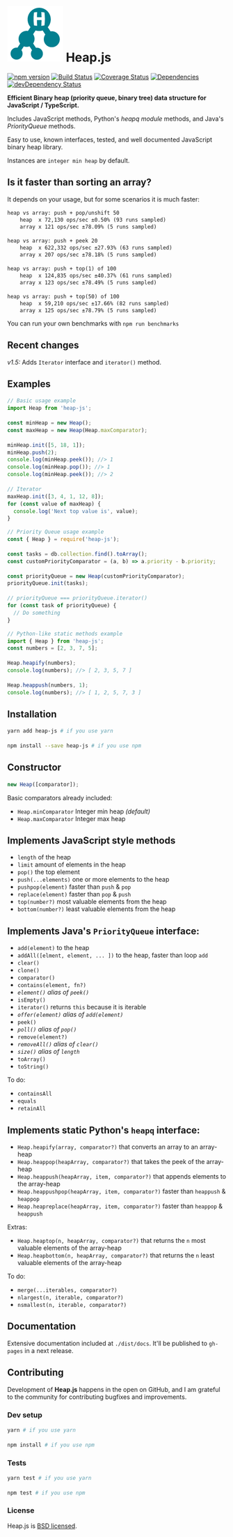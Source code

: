 # ![Heap.js](assets/heap-js.png) Heap.js

[![npm version](https://img.shields.io/npm/v/heap-js.svg?style=flat)](https://www.npmjs.com/package/heap-js)
[![Build Status](https://travis-ci.org/ignlg/heap-js.svg?branch=master)](https://travis-ci.org/ignlg/heap-js)
[![Coverage Status](https://img.shields.io/coveralls/ignlg/heap-js/master.svg?style=flat)](https://coveralls.io/github/ignlg/heap-js?branch=master)
[![Dependencies](https://david-dm.org/ignlg/heap-js.png?theme=shields.io)](https://david-dm.org/ignlg/heap-js)
[![devDependency Status](https://david-dm.org/ignlg/heap-js/dev-status.svg)](https://david-dm.org/ignlg/heap-js#info=devDependencies)

**Efficient Binary heap (priority queue, binary tree) data structure for JavaScript / TypeScript.**

Includes JavaScript methods, Python's _heapq module_ methods, and Java's _PriorityQueue_ methods.

Easy to use, known interfaces, tested, and well documented JavaScript binary heap library.

Instances are `integer min heap` by default.

## Is it faster than sorting an array?

It depends on your usage, but for some scenarios it is much faster:

```
heap vs array: push + pop/unshift 50
	heap  x 72,130 ops/sec ±0.50% (93 runs sampled)
	array x 121 ops/sec ±78.09% (5 runs sampled)

heap vs array: push + peek 20
	heap  x 622,332 ops/sec ±27.93% (63 runs sampled)
	array x 207 ops/sec ±78.18% (5 runs sampled)

heap vs array: push + top(1) of 100
	heap  x 124,835 ops/sec ±40.37% (61 runs sampled)
	array x 123 ops/sec ±78.49% (5 runs sampled)

heap vs array: push + top(50) of 100
	heap  x 59,210 ops/sec ±17.66% (82 runs sampled)
	array x 125 ops/sec ±78.79% (5 runs sampled)
```

You can run your own benchmarks with `npm run benchmarks`

## Recent changes

_v1.5:_ Adds `Iterator` interface and `iterator()` method.

## Examples

```js
// Basic usage example
import Heap from 'heap-js';

const minHeap = new Heap();
const maxHeap = new Heap(Heap.maxComparator);

minHeap.init([5, 18, 1]);
minHeap.push(2);
console.log(minHeap.peek()); //> 1
console.log(minHeap.pop()); //> 1
console.log(minHeap.peek()); //> 2

// Iterator
maxHeap.init([3, 4, 1, 12, 8]);
for (const value of maxHeap) {
  console.log('Next top value is', value);
}
```

```js
// Priority Queue usage example
const { Heap } = require('heap-js');

const tasks = db.collection.find().toArray();
const customPriorityComparator = (a, b) => a.priority - b.priority;

const priorityQueue = new Heap(customPriorityComparator);
priorityQueue.init(tasks);

// priorityQueue === priorityQueue.iterator()
for (const task of priorityQueue) {
  // Do something
}
```

```js
// Python-like static methods example
import { Heap } from 'heap-js';
const numbers = [2, 3, 7, 5];

Heap.heapify(numbers);
console.log(numbers); //> [ 2, 3, 5, 7 ]

Heap.heappush(numbers, 1);
console.log(numbers); //> [ 1, 2, 5, 7, 3 ]
```

## Installation

```bash
yarn add heap-js # if you use yarn

npm install --save heap-js # if you use npm
```

## Constructor

```js
new Heap([comparator]);
```

Basic comparators already included:

- `Heap.minComparator` Integer min heap _(default)_
- `Heap.maxComparator` Integer max heap

## Implements JavaScript style methods

- `length` of the heap
- `limit` amount of elements in the heap
- `pop()` the top element
- `push(...elements)` one or more elements to the heap
- `pushpop(element)` faster than `push` & `pop`
- `replace(element)` faster than `pop` & `push`
- `top(number?)` most valuable elements from the heap
- `bottom(number?)` least valuable elements from the heap

## Implements Java's `PriorityQueue` interface:

- `add(element)` to the heap
- `addAll([elment, element, ... ])` to the heap, faster than loop `add`
- `clear()`
- `clone()`
- `comparator()`
- `contains(element, fn?)`
- _`element()` alias of `peek()`_
- `isEmpty()`
- `iterator()` returns `this` because it is iterable
- _`offer(element)` alias of `add(element)`_
- `peek()`
- _`poll()` alias of `pop()`_
- `remove(element?)`
- _`removeAll()` alias of `clear()`_
- _`size()` alias of `length`_
- `toArray()`
- `toString()`

To do:

- `containsAll`
- `equals`
- `retainAll`

## Implements static Python's `heapq` interface:

- `Heap.heapify(array, comparator?)` that converts an array to an array-heap
- `Heap.heappop(heapArray, comparator?)` that takes the peek of the array-heap
- `Heap.heappush(heapArray, item, comparator?)` that appends elements to the array-heap
- `Heap.heappushpop(heapArray, item, comparator?)` faster than `heappush` & `heappop`
- `Heap.heapreplace(heapArray, item, comparator?)` faster than `heappop` & `heappush`

Extras:

- `Heap.heaptop(n, heapArray, comparator?)` that returns the `n` most valuable elements of the array-heap
- `Heap.heapbottom(n, heapArray, comparator?)` that returns the `n` least valuable elements of the array-heap

To do:

- `merge(...iterables, comparator?)`
- `nlargest(n, iterable, comparator?)`
- `nsmallest(n, iterable, comparator?)`

## Documentation

Extensive documentation included at `./dist/docs`. It'll be published to `gh-pages` in a next release.

## Contributing

Development of **Heap.js** happens in the open on GitHub, and I am grateful to the community for contributing bugfixes and improvements.

### Dev setup

```bash
yarn # if you use yarn

npm install # if you use npm
```

### Tests

```bash
yarn test # if you use yarn

npm test # if you use npm
```

### License

Heap.js is [BSD licensed](LICENSE).
